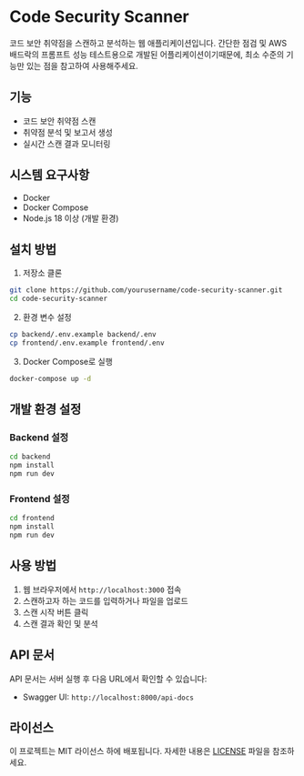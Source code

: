 # Code Security Scanner

코드 보안 취약점을 스캔하고 분석하는 웹 애플리케이션입니다.
간단한 점검 및 AWS 배드락의 프롬프트 성능 테스트용으로 개발된 어플리케이션이기때문에, 
최소 수준의 기능만 있는 점을 참고하여 사용해주세요.

## 기능

- 코드 보안 취약점 스캔
- 취약점 분석 및 보고서 생성
- 실시간 스캔 결과 모니터링

## 시스템 요구사항

- Docker
- Docker Compose
- Node.js 18 이상 (개발 환경)

## 설치 방법

1. 저장소 클론
```bash
git clone https://github.com/yourusername/code-security-scanner.git
cd code-security-scanner
```

2. 환경 변수 설정
```bash
cp backend/.env.example backend/.env
cp frontend/.env.example frontend/.env
```

3. Docker Compose로 실행
```bash
docker-compose up -d
```

## 개발 환경 설정

### Backend 설정
```bash
cd backend
npm install
npm run dev
```

### Frontend 설정
```bash
cd frontend
npm install
npm run dev
```

## 사용 방법

1. 웹 브라우저에서 `http://localhost:3000` 접속
2. 스캔하고자 하는 코드를 입력하거나 파일을 업로드
3. 스캔 시작 버튼 클릭
4. 스캔 결과 확인 및 분석

## API 문서

API 문서는 서버 실행 후 다음 URL에서 확인할 수 있습니다:
- Swagger UI: `http://localhost:8000/api-docs`

## 라이선스

이 프로젝트는 MIT 라이선스 하에 배포됩니다. 자세한 내용은 [LICENSE](LICENSE) 파일을 참조하세요. 